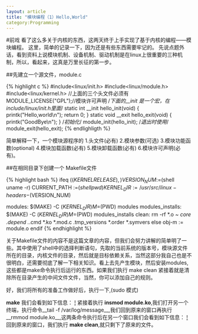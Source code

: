 ```yaml
---
layout: article
title: "模块编程（1）Hello,World"
category:Programming
---
```

#前戏
看了这么多关于内核的东西，这两天终于上手实现了基于内核的编程——模块编程。
这里，简单的记录一下，因为还是有些东西需要牢记的。
先说点题外话，看到资料上说模块机制、设备机制、驱动机制是在linux上很重要的三种机制，所以，看起来，这真是万里长征的第一步。

##先建立一个源文件，module.c

{% highlight c %}
#include<linux/init.h>
#include<linux/module.h>
#include<linux/kernel.h>
//上面的三个头文件必须有
MODULE_LICENSE("GPL");//模块许可声明
/*下面的__init 是一个宏，在include/linux/init.h里面*/
static int __init hello_init(void)
{
	printk("Hello,world\n");
	return 0;
}
static void __exit hello_exit(void)
{
	printk("GoodBye\n");
}
/*初始化*/
module_init(hello_init);
/*退出时使用*/
module_exit(hello_exit);
{% endlighligth %}

简单解释一下，一个模块源程序的
1.头文件(必有)
2.模块参数(可选)
3.模块功能函数(optional)
4.模块加载函数(必有)
5.模块卸载函数(必有)
6.模块许可声明(必有)。

##在相同目录下创建一个 Makefile文件

{% highlight bash %}
ifeq ($(KERNELRELEASE),)
	VERSION_NUM :=$(shell uname -r)
    CURRENT_PATH :=$(shell pwd)
	KERNEL_DIR :=/usr/src/linux-headers-$(VERSION_NUM)

modules:
	$(MAKE) -C $(KERNEL_DIR) M=$(PWD) modules
modules_installs:
	$(MAKE) -C $(KERNEL_DIR) M=$(PWD) modules_installs
clean:
	rm -rf *.o *~ core .depend .*.cmd *.ko *.mod.c .tmp_versions *.order *.symvers
else
	obj-m := module.o
endif
{% endhighlight %}

关于Makefile文件的内容不是这篇文章的内容，但我们会努力讲解的简单明了一些。其中使用了shell中的选择判断语句，先取的当前系统的版本号，模块源文件所在的目录，内核文件的目录，然后就是目标依赖关系，当然这部分我自己也是不很明白，还需要彻底了解一下相关知识。看上去先产生模块，然后安装modules,这些都是make命令执行后运行的东西。如果我们执行 make clean 紧接着就是清除所在目录产生的中间文件文件，当然，你可以添加自己的规则。

好，我们将所有的准备工作做好后，执行一下,(sudo 模式)

__make__
我们会看到如下信息：
[!](http://yuzibo.qiniudn.com/2014-11-06-makeafter.png)
紧接着执行 __insmod module.ko__,我们打开另一个终端，执行命令__tail -f /var/log/message__,我们回到原来的窗口再执行__rmmod module.ko__,这两条命令执行后在另一个窗口我们会看到如下信息：
[!](http://yuzibo.qiniudn.com/2014-11-06-modulesofresult.png)
回到原来的窗口，我们执行 __make clean__,就只剩下了原来的文件。



